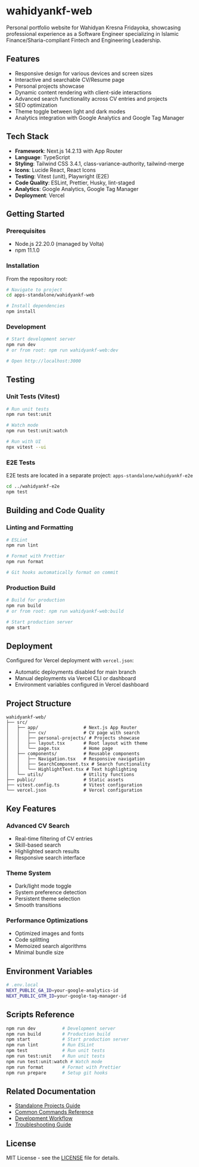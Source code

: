 # wahidyankf-web

Personal portfolio website for Wahidyan Kresna Fridayoka, showcasing professional experience as a Software Engineer specializing in Islamic Finance/Sharia-compliant Fintech and Engineering Leadership.

## Features

- Responsive design for various devices and screen sizes
- Interactive and searchable CV/Resume page
- Personal projects showcase
- Dynamic content rendering with client-side interactions
- Advanced search functionality across CV entries and projects
- SEO optimization
- Theme toggle between light and dark modes
- Analytics integration with Google Analytics and Google Tag Manager

## Tech Stack

- **Framework**: Next.js 14.2.13 with App Router
- **Language**: TypeScript
- **Styling**: Tailwind CSS 3.4.1, class-variance-authority, tailwind-merge
- **Icons**: Lucide React, React Icons
- **Testing**: Vitest (unit), Playwright (E2E)
- **Code Quality**: ESLint, Prettier, Husky, lint-staged
- **Analytics**: Google Analytics, Google Tag Manager
- **Deployment**: Vercel

## Getting Started

### Prerequisites

- Node.js 22.20.0 (managed by Volta)
- npm 11.1.0

### Installation

From the repository root:

```bash
# Navigate to project
cd apps-standalone/wahidyankf-web

# Install dependencies
npm install
```

### Development

```bash
# Start development server
npm run dev
# or from root: npm run wahidyankf-web:dev

# Open http://localhost:3000
```

## Testing

### Unit Tests (Vitest)

```bash
# Run unit tests
npm run test:unit

# Watch mode
npm run test:unit:watch

# Run with UI
npx vitest --ui
```

### E2E Tests

E2E tests are located in a separate project: `apps-standalone/wahidyankf-e2e`

```bash
cd ../wahidyankf-e2e
npm test
```

## Building and Code Quality

### Linting and Formatting

```bash
# ESLint
npm run lint

# Format with Prettier
npm run format

# Git hooks automatically format on commit
```

### Production Build

```bash
# Build for production
npm run build
# or from root: npm run wahidyankf-web:build

# Start production server
npm start
```

## Deployment

Configured for Vercel deployment with `vercel.json`:

- Automatic deployments disabled for main branch
- Manual deployments via Vercel CLI or dashboard
- Environment variables configured in Vercel dashboard

## Project Structure

```
wahidyankf-web/
├── src/
│   ├── app/                 # Next.js App Router
│   │   ├── cv/              # CV page with search
│   │   ├── personal-projects/ # Projects showcase
│   │   ├── layout.tsx       # Root layout with theme
│   │   └── page.tsx         # Home page
│   ├── components/          # Reusable components
│   │   ├── Navigation.tsx   # Responsive navigation
│   │   ├── SearchComponent.tsx # Search functionality
│   │   └── HighlightText.tsx # Text highlighting
│   └── utils/               # Utility functions
├── public/                  # Static assets
├── vitest.config.ts         # Vitest configuration
└── vercel.json              # Vercel configuration
```

## Key Features

### Advanced CV Search

- Real-time filtering of CV entries
- Skill-based search
- Highlighted search results
- Responsive search interface

### Theme System

- Dark/light mode toggle
- System preference detection
- Persistent theme selection
- Smooth transitions

### Performance Optimizations

- Optimized images and fonts
- Code splitting
- Memoized search algorithms
- Minimal bundle size

## Environment Variables

```bash
# .env.local
NEXT_PUBLIC_GA_ID=your-google-analytics-id
NEXT_PUBLIC_GTM_ID=your-google-tag-manager-id
```

## Scripts Reference

```bash
npm run dev          # Development server
npm run build        # Production build
npm start            # Start production server
npm run lint         # Run ESLint
npm test             # Run unit tests
npm run test:unit    # Run unit tests
npm run test:unit:watch # Watch mode
npm run format       # Format with Prettier
npm run prepare      # Setup git hooks
```

## Related Documentation

- [Standalone Projects Guide](/docs/reference/standalone-projects.md)
- [Common Commands Reference](/docs/reference/commands.md)
- [Development Workflow](/docs/how-to/development-workflow.md)
- [Troubleshooting Guide](/docs/how-to/troubleshoot-issues.md)

## License

MIT License - see the [LICENSE](LICENSE) file for details.
